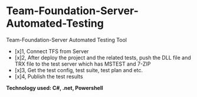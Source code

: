 # Team-Foundation-Server-Automated-Testing
Team-Foundation-Server Automated Testing Tool

- [x]1, Connect TFS from Server
- [x]2, After deploy the project and the related tests, push the DLL file and TRX file to the test server which has MSTEST and 7-ZIP
- [x]3, Get the test config, test suite, test plan and etc.
- [x]4, Publish the test results

**Technology used: C#, .net, Powershell**
